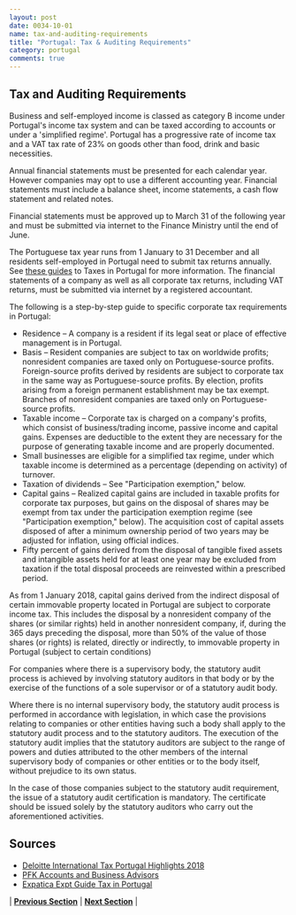 ```yaml
---
layout: post
date: 0034-10-01
name: tax-and-auditing-requirements
title: "Portugal: Tax & Auditing Requirements"
category: portugal
comments: true
---
```


## Tax and Auditing Requirements

Business and self-employed income is classed as category B income under Portugal's income tax system and can be taxed according to accounts or under a 'simplified regime'. Portugal has a progressive rate of income tax and a VAT tax rate of 23% on goods other than food, drink and basic necessities.

Annual financial statements must be presented for each calendar year. However companies may opt to use a different accounting year. Financial statements must include a balance sheet, income statements, a cash flow statement and related notes.
										
Financial statements must be approved up to March 31 of the following year and must be submitted via internet to the Finance Ministry until the end of June.

The Portuguese tax year runs from 1 January to 31 December and all residents self-employed in Portugal need to submit tax returns annually. See [these guides](https://www.expatica.com/pt/finance/Expat-guide-Tax-in-Portugal_105742.html%20) to Taxes in Portugal for more information. The financial statements of a company as well as all corporate tax returns, including VAT returns, must be submitted via internet by a registered accountant.

The following is a step-by-step guide to specific corporate tax requirements in Portugal:
- Residence – A company is a resident if its legal seat or place of effective management is in Portugal.
- Basis – Resident companies are subject to tax on worldwide profits; nonresident companies are taxed only on Portuguese-source profits. Foreign-source profits derived by residents are subject to corporate tax in the same way as Portuguese-source profits. By election, profits arising from a foreign permanent establishment may be tax exempt. Branches of nonresident companies are taxed only on Portuguese-source profits.
- Taxable income – Corporate tax is charged on a company's profits, which consist of business/trading income, passive income and capital gains. Expenses are deductible to the extent they are necessary for the purpose of generating taxable income and are properly documented.
- Small businesses are eligible for a simplified tax regime, under which taxable income is determined as a percentage (depending on activity) of turnover.
- Taxation of dividends – See "Participation exemption," below.
- Capital gains – Realized capital gains are included in taxable profits for corporate tax purposes, but gains on the disposal of shares may be exempt from tax under the participation exemption regime (see "Participation exemption," below). The acquisition cost of capital assets disposed of after a minimum ownership period of two years may be adjusted for inflation, using official indices.
- Fifty percent of gains derived from the disposal of tangible fixed assets and intangible assets held for at least one year may be excluded from taxation if the total disposal proceeds are reinvested within a prescribed period.
					
As from 1 January 2018, capital gains derived from the indirect disposal of certain immovable property located in Portugal are subject to corporate income tax. This includes the disposal by a nonresident company of the shares (or similar rights) held in another nonresident company, if, during the 365 days preceding the disposal, more than 50% of the value of those shares (or rights) is related, directly or indirectly, to immovable property in Portugal (subject to certain conditions)

For companies where there is a supervisory body, the statutory audit process is achieved by involving statutory auditors in that body or by the exercise of the functions of a sole supervisor or of a statutory audit body.

Where there is no internal supervisory body, the statutory audit process is performed in accordance with legislation, in which case the provisions relating to companies or other entities having such a body shall apply to the statutory audit process and to the statutory auditors. The execution of the statutory audit implies that the statutory auditors are subject to the range of powers and duties attributed to the other members of the internal supervisory body of companies or other entities or to the body itself, without prejudice to its own status.

In the case of those companies subject to the statutory audit requirement, the issue of a statutory audit certification is mandatory. The certificate should be issued solely by the statutory auditors who carry out the aforementioned activities.

## Sources 

- [Deloitte International Tax Portugal Highlights 2018](https://www2.deloitte.com/content/dam/Deloitte/global/Documents/Tax/dttl-tax-portugalhighlights-2018.pdf) 		
- [PFK Accounts and Business Advisors](https://www.pkf.com/media/131824/doing%20business%20in%20portugal.pdf) 
- [Expatica Expt Guide Tax in Portugal](https://www.expatica.com/pt/finance/Expat-guide-Tax-in-Portugal_105742.html%20)  

| **[Previous Section]( https://neo-project.github.io/global-blockchain-compliance-hub//portugal/portugal-team-member-nationality-requirements.html)** | **[Next Section]( https://neo-project.github.io/global-blockchain-compliance-hub//portugal/portugal-governing-by-law.html)** |
